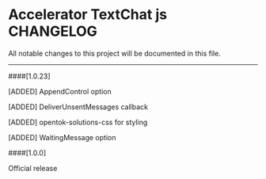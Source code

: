 # Accelerator TextChat js CHANGELOG
All notable changes to this project will be documented in this file.

--------------------------------------


####[1.0.23]

[ADDED]	AppendControl option

[ADDED]	DeliverUnsentMessages callback

[ADDED]	opentok-solutions-css for styling

[ADDED]	WaitingMessage option


####[1.0.0]

Official release
